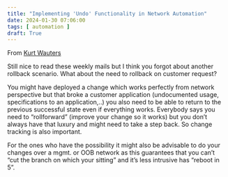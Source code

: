 ```yaml
---
title: "Implementing 'Undo' Functionality in Network Automation"
date: 2024-01-30 07:06:00
tags: [ automation ]
draft: True
---
```

From [Kurt Wauters](https://www.ipspace.net/Author:Kurt_Wauters)

Still nice to read these weekly mails but I think you forgot about another rollback scenario. What about the need to rollback on customer request?

You might have deployed a change which works perfectly from network perspective but that broke a customer application (undocumented usage, specifications to an application,..) you also need to be able to return to the previous successful state even if everything works. Everybody says you need to “rollforward” (improve your change so it works) but you don’t always have that luxury and might need to take a step back. So change tracking is also important.
 
For the ones who have the possibility it might also be advisable to do your changes over  a mgmt. or OOB network as this guarantees that you can’t “cut the branch on which your sitting” and it’s less intrusive has “reboot in 5”.

